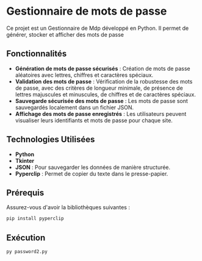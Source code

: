 # Gestionnaire de mots de passe

Ce projet est un Gestionnaire de Mdp développé en Python. Il permet de générer, stocker et afficher des mots de passe 
## Fonctionnalités

- **Génération de mots de passe sécurisés** : Création de mots de passe aléatoires avec lettres, chiffres et caractères spéciaux.
- **Validation des mots de passe** : Vérification de la robustesse des mots de passe, avec des critères de longueur minimale, de présence de lettres majuscules et minuscules, de chiffres et de caractères spéciaux.
- **Sauvegarde sécurisée des mots de passe** : Les mots de passe sont sauvegardés localement dans un fichier JSON.
- **Affichage des mots de passe enregistrés** : Les utilisateurs peuvent visualiser leurs identifiants et mots de passe pour chaque site.

## Technologies Utilisées

- **Python**
- **Tkinter** 
- **JSON** : Pour sauvegarder les données de manière structurée.
- **Pyperclip** : Permet de copier du texte dans le presse-papier.

## Prérequis

Assurez-vous d'avoir la bibliothèques suivantes :
```bash
pip install pyperclip
```
## Exécution

```python
py password2.py 
```


